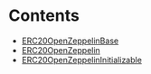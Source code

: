 

# Contents
- [ERC20OpenZeppelinBase](ERC20OpenZeppelin.sol/abstract.ERC20OpenZeppelinBase.md)
- [ERC20OpenZeppelin](ERC20OpenZeppelin.sol/abstract.ERC20OpenZeppelin.md)
- [ERC20OpenZeppelinInitializable](ERC20OpenZeppelin.sol/abstract.ERC20OpenZeppelinInitializable.md)
